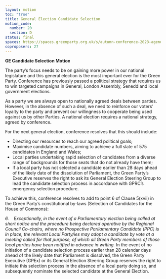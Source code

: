 ```yaml
---
layout: motion
toc: "true"
title: General Election Candidate Selection
motion_code:
  number: 20
  section: D
status: final
spaces: https://spaces.greenparty.org.uk/s/autumn-conference-2023-agenda-forum/post/post/view?id=10994
coproposers: 27
---
```

**GE Candidate Selection Motion**

The party’s focus needs to be on gaining more power in our national legislature and this general election is the most important ever for the Green Party. Conference has previously passed a political strategy that requires us to win targeted campaigns in General, London Assembly, Senedd and local government elections.

As a party we are always open to nationally agreed deals between parties. However, in the absence of such a deal, we need to reinforce our voters’ loyalty to the party and prevent our willingness to cooperate being used against us by other Parties. A national election requires a national strategy, agreed by conference.

For the next general election, conference resolves that this should include:

* Directing our resources to reach our agreed political goals;
* Maximise candidate numbers, aiming to achieve a full slate of 575 candidates in England and Wales;
* Local parties undertaking rapid selection of candidates from a diverse range of backgrounds for those seats that do not already have them;
* If a local party has not selected a candidate earlier than 28 days ahead of the likely date of the dissolution of Parliament, the Green Party’s Executive reserves the right to ask its General Election Steering Group to lead the candidate selection process in accordance with GPRC’s emergency selection procedure.

To achieve this, conference resolves to add to point 6 of Clause 5(xvii) in the Green Party’s constitutional by-laws (Selection of Candidates for the House of Commons):

*6.    Exceptionally, in the event of a Parliamentary election being called at short notice and the procedure being declared operative by the Regional Council Co-chairs, where no Prospective Parliamentary Candidate (PPC) is in place, the relevant Local Party/ies may adopt a candidate by vote at a meeting called for that purpose, of which all Green Party members of those local parties have been notified in advance in writing.* In the event of no initiation of a candidate selection process earlier than 28 calendar days ahead of the likely date that Parliament is dissolved, the Green Party Executive (GPEx) or its General Election Steering Group reserves the right to initiate this selection process in the absence of a local party doing so, and subsequently nominate the selected candidate at the General Election.